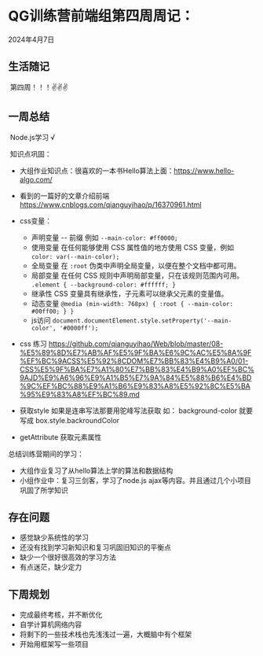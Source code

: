 # QG训练营前端组第四周周记：
2024年4月7日

## 生活随记

​	第四周！！！✌✌✌

## 一周总结

​	Node.js学习 √

​	知识点巩固：

+ 大组作业知识点：很喜欢的一本书Hello算法上面：https://www.hello-algo.com/
+ 看到的一篇好的文章介绍前端 https://www.cnblogs.com/qianguyihao/p/16370961.html
+ css变量：
  + 声明变量	-- 前缀 例如 `--main-color: #ff0000;`
  + 使用变量      在任何能够使用 CSS 属性值的地方使用 CSS 变量，例如 `color: var(--main-color);`
  + 全局变量    在 `:root` 伪类中声明全局变量，以便在整个文档中都可用。
  + 局部变量     在任何 CSS 规则中声明局部变量，只在该规则范围内可用。  `.element {
      --background-color: #ffffff;
    }`
  + 继承性    CSS 变量具有继承性，子元素可以继承父元素的变量值。
  + 动态变量     `@media (min-width: 768px) {
      :root {
        --main-color: #00ff00;
      }
    }`
  + js访问  `document.documentElement.style.setProperty('--main-color', '#0000ff');`

+ css 练习   https://github.com/qianguyihao/Web/blob/master/08-%E5%89%8D%E7%AB%AF%E5%9F%BA%E6%9C%AC%E5%8A%9F%EF%BC%9ACSS%E5%92%8CDOM%E7%BB%83%E4%B9%A0/01-CSS%E5%9F%BA%E7%A1%80%E7%BB%83%E4%B9%A0%EF%BC%9AJD%E9%A6%96%E9%A1%B5%E7%9A%84%E5%88%B6%E4%BD%9C%EF%BC%88%E9%A1%B6%E9%83%A8%E5%92%8C%E5%BA%95%E9%83%A8%EF%BC%89.md
+ 获取style   如果是连串写法那要用驼峰写法获取  如：   background-color  就要写成    box.style.backroundColor
+ getAttribute  获取元素属性

总结训练营期间的学习：

+ 大组作业复习了从hello算法上学的算法和数据结构
+ 小组作业中：复习三剑客，学习了node.js   ajax等内容。并且通过几个小项目巩固了所学知识

## 存在问题

+ 感觉缺少系统性的学习
+ 还没有找到学习新知识和复习巩固旧知识的平衡点
+ 缺少一个很好很高效的学习方法
+ 有点迷茫，缺少定力

## 下周规划

+ 完成最终考核，并不断优化
+ 自学计算机网络内容
+ 将剩下的一些技术栈也先浅浅过一遍，大概脑中有个框架
+ 开始用框架写一些项目

​	
